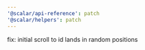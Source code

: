 ```yaml
---
'@scalar/api-reference': patch
'@scalar/helpers': patch
---
```


fix: initial scroll to id lands in random positions
